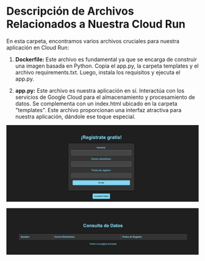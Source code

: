 # Descripción de Archivos Relacionados a Nuestra Cloud Run

En esta carpeta, encontramos varios archivos cruciales para nuestra aplicación en Cloud Run:

1. **Dockerfile:** Este archivo es fundamental ya que se encarga de construir una imagen basada en Python. Copia el app.py, la carpeta templates y el archivo requirements.txt. Luego, instala los requisitos y ejecuta el app.py.

2. **app.py:** Este archivo es nuestra aplicación en sí. Interactúa con los servicios de Google Cloud para el almacenamiento y procesamiento de datos. Se complementa con un index.html ubicado en la carpeta "templates". Este archivo proporcionan una interfaz atractiva para nuestra aplicación, dándole ese toque especial.

![Gcloud](img/app.png)

![Gcloud](img/app2.png)